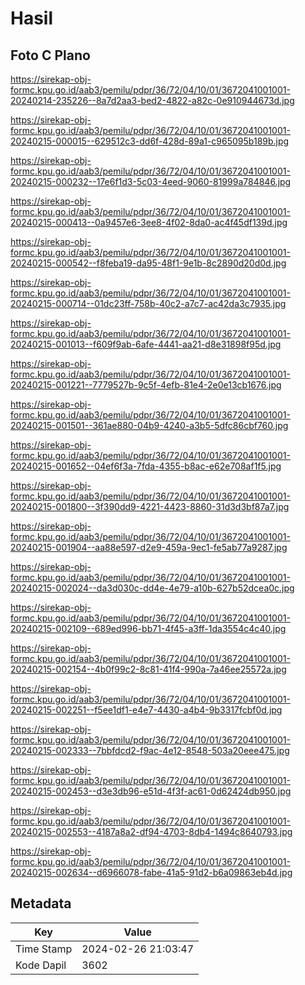 # Hasil

## Foto C Plano

https://sirekap-obj-formc.kpu.go.id/aab3/pemilu/pdpr/36/72/04/10/01/3672041001001-20240214-235226--8a7d2aa3-bed2-4822-a82c-0e910944673d.jpg

https://sirekap-obj-formc.kpu.go.id/aab3/pemilu/pdpr/36/72/04/10/01/3672041001001-20240215-000015--629512c3-dd6f-428d-89a1-c965095b189b.jpg

https://sirekap-obj-formc.kpu.go.id/aab3/pemilu/pdpr/36/72/04/10/01/3672041001001-20240215-000232--17e6f1d3-5c03-4eed-9060-81999a784846.jpg

https://sirekap-obj-formc.kpu.go.id/aab3/pemilu/pdpr/36/72/04/10/01/3672041001001-20240215-000413--0a9457e6-3ee8-4f02-8da0-ac4f45df139d.jpg

https://sirekap-obj-formc.kpu.go.id/aab3/pemilu/pdpr/36/72/04/10/01/3672041001001-20240215-000542--f8feba19-da95-48f1-9e1b-8c2890d20d0d.jpg

https://sirekap-obj-formc.kpu.go.id/aab3/pemilu/pdpr/36/72/04/10/01/3672041001001-20240215-000714--01dc23ff-758b-40c2-a7c7-ac42da3c7935.jpg

https://sirekap-obj-formc.kpu.go.id/aab3/pemilu/pdpr/36/72/04/10/01/3672041001001-20240215-001013--f609f9ab-6afe-4441-aa21-d8e31898f95d.jpg

https://sirekap-obj-formc.kpu.go.id/aab3/pemilu/pdpr/36/72/04/10/01/3672041001001-20240215-001221--7779527b-9c5f-4efb-81e4-2e0e13cb1676.jpg

https://sirekap-obj-formc.kpu.go.id/aab3/pemilu/pdpr/36/72/04/10/01/3672041001001-20240215-001501--361ae880-04b9-4240-a3b5-5dfc86cbf760.jpg

https://sirekap-obj-formc.kpu.go.id/aab3/pemilu/pdpr/36/72/04/10/01/3672041001001-20240215-001652--04ef6f3a-7fda-4355-b8ac-e62e708af1f5.jpg

https://sirekap-obj-formc.kpu.go.id/aab3/pemilu/pdpr/36/72/04/10/01/3672041001001-20240215-001800--3f390dd9-4221-4423-8860-31d3d3bf87a7.jpg

https://sirekap-obj-formc.kpu.go.id/aab3/pemilu/pdpr/36/72/04/10/01/3672041001001-20240215-001904--aa88e597-d2e9-459a-9ec1-fe5ab77a9287.jpg

https://sirekap-obj-formc.kpu.go.id/aab3/pemilu/pdpr/36/72/04/10/01/3672041001001-20240215-002024--da3d030c-dd4e-4e79-a10b-627b52dcea0c.jpg

https://sirekap-obj-formc.kpu.go.id/aab3/pemilu/pdpr/36/72/04/10/01/3672041001001-20240215-002109--689ed996-bb71-4f45-a3ff-1da3554c4c40.jpg

https://sirekap-obj-formc.kpu.go.id/aab3/pemilu/pdpr/36/72/04/10/01/3672041001001-20240215-002154--4b0f99c2-8c81-41f4-990a-7a46ee25572a.jpg

https://sirekap-obj-formc.kpu.go.id/aab3/pemilu/pdpr/36/72/04/10/01/3672041001001-20240215-002251--f5ee1df1-e4e7-4430-a4b4-9b3317fcbf0d.jpg

https://sirekap-obj-formc.kpu.go.id/aab3/pemilu/pdpr/36/72/04/10/01/3672041001001-20240215-002333--7bbfdcd2-f9ac-4e12-8548-503a20eee475.jpg

https://sirekap-obj-formc.kpu.go.id/aab3/pemilu/pdpr/36/72/04/10/01/3672041001001-20240215-002453--d3e3db96-e51d-4f3f-ac61-0d62424db950.jpg

https://sirekap-obj-formc.kpu.go.id/aab3/pemilu/pdpr/36/72/04/10/01/3672041001001-20240215-002553--4187a8a2-df94-4703-8db4-1494c8640793.jpg

https://sirekap-obj-formc.kpu.go.id/aab3/pemilu/pdpr/36/72/04/10/01/3672041001001-20240215-002634--d6966078-fabe-41a5-91d2-b6a09863eb4d.jpg


## Metadata

| Key        | Value               |
| ---------- | ------------------- |
| Time Stamp | 2024-02-26 21:03:47 |
| Kode Dapil | 3602                |



